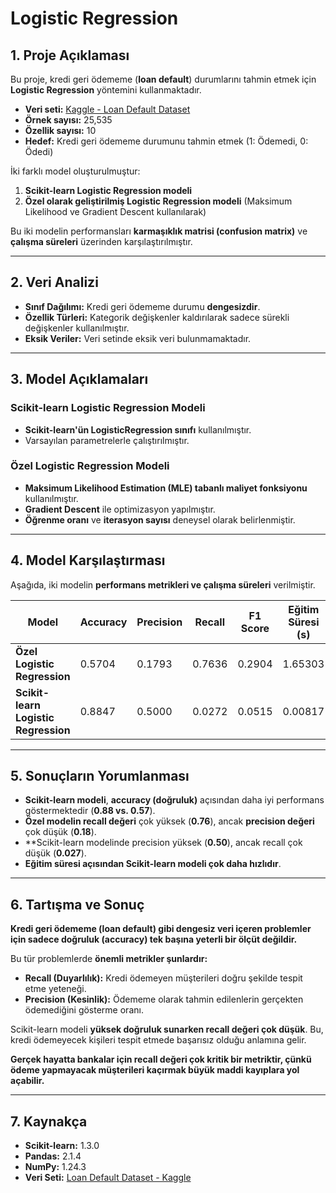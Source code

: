 # Logistic Regression

## 1. Proje Açıklaması
Bu proje, kredi geri ödememe (**loan default**) durumlarını tahmin etmek için **Logistic Regression** yöntemini kullanmaktadır.

- **Veri seti:** [Kaggle - Loan Default Dataset](https://www.kaggle.com/datasets/nikhil1e9/loan-default/data)  
- **Örnek sayısı:** 25,535  
- **Özellik sayısı:** 10  
- **Hedef:** Kredi geri ödememe durumunu tahmin etmek (1: Ödemedi, 0: Ödedi)  

İki farklı model oluşturulmuştur:

1. **Scikit-learn Logistic Regression modeli**  
2. **Özel olarak geliştirilmiş Logistic Regression modeli** (Maksimum Likelihood ve Gradient Descent kullanılarak)  

Bu iki modelin performansları **karmaşıklık matrisi (confusion matrix)** ve **çalışma süreleri** üzerinden karşılaştırılmıştır.

---

## 2. Veri Analizi  
- **Sınıf Dağılımı:** Kredi geri ödememe durumu **dengesizdir**.  
- **Özellik Türleri:** Kategorik değişkenler kaldırılarak sadece sürekli değişkenler kullanılmıştır.  
- **Eksik Veriler:** Veri setinde eksik veri bulunmamaktadır.  

---

## 3. Model Açıklamaları  

### **Scikit-learn Logistic Regression Modeli**  
- **Scikit-learn'ün LogisticRegression sınıfı** kullanılmıştır.  
- Varsayılan parametrelerle çalıştırılmıştır.  

### **Özel Logistic Regression Modeli**  
- **Maksimum Likelihood Estimation (MLE) tabanlı maliyet fonksiyonu** kullanılmıştır.  
- **Gradient Descent** ile optimizasyon yapılmıştır.  
- **Öğrenme oranı** ve **iterasyon sayısı** deneysel olarak belirlenmiştir.  

---

## 4. Model Karşılaştırması  

Aşağıda, iki modelin **performans metrikleri ve çalışma süreleri** verilmiştir.

| Model                         | Accuracy | Precision | Recall | F1 Score | Eğitim Süresi (s) | Tahmin Süresi (s) |
|--------------------------------|----------|------------|--------|------------|------------------|------------------|
| **Özel Logistic Regression**   | 0.5704   | 0.1793     | 0.7636 | 0.2904     | 1.65303          | 0.00043          |
| **Scikit-learn Logistic Regression** | 0.8847   | 0.5000     | 0.0272 | 0.0515     | 0.00817          | 0.00034          |

---

## 5. Sonuçların Yorumlanması  

- **Scikit-learn modeli**, **accuracy (doğruluk)** açısından daha iyi performans göstermektedir (**0.88 vs. 0.57**).  
- **Özel modelin recall değeri** çok yüksek (**0.76**), ancak **precision değeri** çok düşük (**0.18**).  
- **Scikit-learn modelinde precision yüksek (**0.50**), ancak recall çok düşük (**0.027**).  
- **Eğitim süresi açısından Scikit-learn modeli çok daha hızlıdır**.  

---

## 6. Tartışma ve Sonuç  

**Kredi geri ödememe (loan default) gibi dengesiz veri içeren problemler için sadece doğruluk (accuracy) tek başına yeterli bir ölçüt değildir.**  

Bu tür problemlerde **önemli metrikler şunlardır:**  

- **Recall (Duyarlılık):** Kredi ödemeyen müşterileri doğru şekilde tespit etme yeteneği.  
- **Precision (Kesinlik):** Ödememe olarak tahmin edilenlerin gerçekten ödemediğini gösterme oranı.  

Scikit-learn modeli **yüksek doğruluk sunarken recall değeri çok düşük**. Bu, kredi ödemeyecek kişileri tespit etmede başarısız olduğu anlamına gelir.  

 **Gerçek hayatta bankalar için recall değeri çok kritik bir metriktir, çünkü ödeme yapmayacak müşterileri kaçırmak büyük maddi kayıplara yol açabilir.**  

---

## 7. Kaynakça  

- **Scikit-learn:** 1.3.0  
- **Pandas:** 2.1.4  
- **NumPy:** 1.24.3  
- **Veri Seti:** [Loan Default Dataset - Kaggle](https://www.kaggle.com/datasets/nikhil1e9/loan-default/data)  
